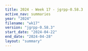 ```yaml
---
title: 2024 - Week 17 - jgrpp-0.58.3
active_nav: summaries
year: "2024"
filename: "wk17"
version: "jgrpp-0.58.3"
start_date: "2024-04-22"
end_date: "2024-04-28"
layout: "summary"
---
```

